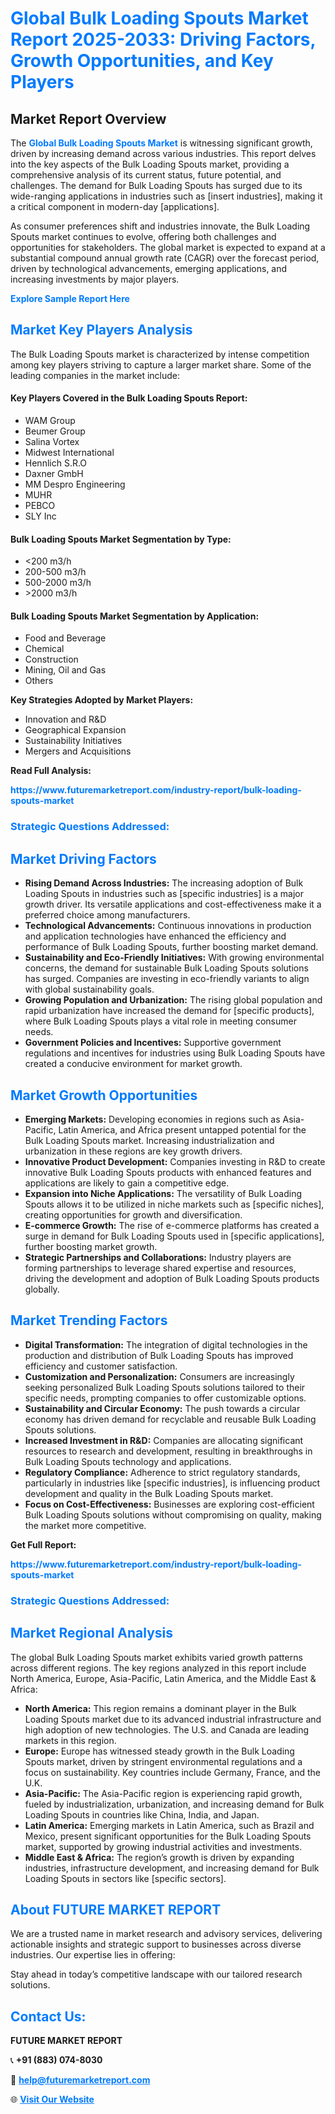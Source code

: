 <h1 style="color: #007BFF;">Global Bulk Loading Spouts Market Report 2025-2033: Driving Factors, Growth Opportunities, and Key Players</h1>

<section id="overview">
<h2>Market Report Overview</h2>
<p>The <a href="https://www.futuremarketreport.com/industry-report/bulk-loading-spouts-market" style="color: #007BFF; text-decoration: none;"><strong>Global Bulk Loading Spouts Market</strong></a> is witnessing significant growth, driven by increasing demand across various industries. This report delves into the key aspects of the Bulk Loading Spouts market, providing a comprehensive analysis of its current status, future potential, and challenges. The demand for Bulk Loading Spouts has surged due to its wide-ranging applications in industries such as [insert industries], making it a critical component in modern-day [applications].</p>
<p>As consumer preferences shift and industries innovate, the Bulk Loading Spouts market continues to evolve, offering both challenges and opportunities for stakeholders. The global market is expected to expand at a substantial compound annual growth rate (CAGR) over the forecast period, driven by technological advancements, emerging applications, and increasing investments by major players.</p>
</section>

<section id="overview">
<p><a href="https://www.futuremarketreport.com/request-sample/reportId=92298" style="color: #007BFF; text-decoration: none;"><strong>Explore Sample Report Here</strong></a></p>
</section>

<section id="key-players">
<h2 style="color: #007BFF;">Market Key Players Analysis</h2>
<p>The Bulk Loading Spouts market is characterized by intense competition among key players striving to capture a larger market share. Some of the leading companies in the market include:</p>
<h4>Key Players Covered in the Bulk Loading Spouts Report:</h4>
<ul><li>WAM Group</li><li>Beumer Group</li><li>Salina Vortex</li><li>Midwest International</li><li>Hennlich S.R.O</li><li>Daxner GmbH</li><li>MM Despro Engineering</li><li>MUHR</li><li>PEBCO</li><li>SLY Inc</li></ul>
<h4>Bulk Loading Spouts Market Segmentation by Type:</h4>
<ul><li>&lt;200 m3/h</li><li>200-500 m3/h</li><li>500-2000 m3/h</li><li>&gt;2000 m3/h</li></ul>

<h4>Bulk Loading Spouts Market Segmentation by Application:</h4>
<ul><li>Food and Beverage</li><li>Chemical</li><li>Construction</li><li>Mining, Oil and Gas</li><li>Others</li></ul>
<p><strong>Key Strategies Adopted by Market Players:</strong></p>
<ul>
<li>Innovation and R&D</li>
<li>Geographical Expansion</li>
<li>Sustainability Initiatives</li>
<li>Mergers and Acquisitions</li>
</ul>
</section>

<section>
<p><strong>Read Full Analysis: </strong></p><a href="https://www.futuremarketreport.com/industry-report/bulk-loading-spouts-market" style="color: #007BFF; text-decoration: none;"><strong>https://www.futuremarketreport.com/industry-report/bulk-loading-spouts-market</strong></a>
<h3 style="color: #007BFF;">Strategic Questions Addressed:</h3>
</section>

<section id="driving-factors">
<h2 style="color: #007BFF;">Market Driving Factors</h2>
<ul>
<li><strong>Rising Demand Across Industries:</strong> The increasing adoption of Bulk Loading Spouts in industries such as [specific industries] is a major growth driver. Its versatile applications and cost-effectiveness make it a preferred choice among manufacturers.</li>
<li><strong>Technological Advancements:</strong> Continuous innovations in production and application technologies have enhanced the efficiency and performance of Bulk Loading Spouts, further boosting market demand.</li>
<li><strong>Sustainability and Eco-Friendly Initiatives:</strong> With growing environmental concerns, the demand for sustainable Bulk Loading Spouts solutions has surged. Companies are investing in eco-friendly variants to align with global sustainability goals.</li>
<li><strong>Growing Population and Urbanization:</strong> The rising global population and rapid urbanization have increased the demand for [specific products], where Bulk Loading Spouts plays a vital role in meeting consumer needs.</li>
<li><strong>Government Policies and Incentives:</strong> Supportive government regulations and incentives for industries using Bulk Loading Spouts have created a conducive environment for market growth.</li>
</ul>
</section>

<section id="growth-opportunities">
<h2 style="color: #007BFF;">Market Growth Opportunities</h2>
<ul>
<li><strong>Emerging Markets:</strong> Developing economies in regions such as Asia-Pacific, Latin America, and Africa present untapped potential for the Bulk Loading Spouts market. Increasing industrialization and urbanization in these regions are key growth drivers.</li>
<li><strong>Innovative Product Development:</strong> Companies investing in R&D to create innovative Bulk Loading Spouts products with enhanced features and applications are likely to gain a competitive edge.</li>
<li><strong>Expansion into Niche Applications:</strong> The versatility of Bulk Loading Spouts allows it to be utilized in niche markets such as [specific niches], creating opportunities for growth and diversification.</li>
<li><strong>E-commerce Growth:</strong> The rise of e-commerce platforms has created a surge in demand for Bulk Loading Spouts used in [specific applications], further boosting market growth.</li>
<li><strong>Strategic Partnerships and Collaborations:</strong> Industry players are forming partnerships to leverage shared expertise and resources, driving the development and adoption of Bulk Loading Spouts products globally.</li>
</ul>
</section>

<section id="trending-factors">
<h2 style="color: #007BFF;">Market Trending Factors</h2>
<ul>
<li><strong>Digital Transformation:</strong> The integration of digital technologies in the production and distribution of Bulk Loading Spouts has improved efficiency and customer satisfaction.</li>
<li><strong>Customization and Personalization:</strong> Consumers are increasingly seeking personalized Bulk Loading Spouts solutions tailored to their specific needs, prompting companies to offer customizable options.</li>
<li><strong>Sustainability and Circular Economy:</strong> The push towards a circular economy has driven demand for recyclable and reusable Bulk Loading Spouts solutions.</li>
<li><strong>Increased Investment in R&D:</strong> Companies are allocating significant resources to research and development, resulting in breakthroughs in Bulk Loading Spouts technology and applications.</li>
<li><strong>Regulatory Compliance:</strong> Adherence to strict regulatory standards, particularly in industries like [specific industries], is influencing product development and quality in the Bulk Loading Spouts market.</li>
<li><strong>Focus on Cost-Effectiveness:</strong> Businesses are exploring cost-efficient Bulk Loading Spouts solutions without compromising on quality, making the market more competitive.</li>
</ul>
</section>

<section>
<p><strong>Get Full Report: </strong></p><a href="https://www.futuremarketreport.com/industry-report/bulk-loading-spouts-market" style="color: #007BFF; text-decoration: none;"><strong>https://www.futuremarketreport.com/industry-report/bulk-loading-spouts-market</strong></a>
<h3 style="color: #007BFF;">Strategic Questions Addressed:</h3>
</section>


<section id="regional-analysis">
<h2 style="color: #007BFF;">Market Regional Analysis</h2>
<p>The global Bulk Loading Spouts market exhibits varied growth patterns across different regions. The key regions analyzed in this report include North America, Europe, Asia-Pacific, Latin America, and the Middle East & Africa:</p>
<ul>
<li><strong>North America:</strong> This region remains a dominant player in the Bulk Loading Spouts market due to its advanced industrial infrastructure and high adoption of new technologies. The U.S. and Canada are leading markets in this region.</li>
<li><strong>Europe:</strong> Europe has witnessed steady growth in the Bulk Loading Spouts market, driven by stringent environmental regulations and a focus on sustainability. Key countries include Germany, France, and the U.K.</li>
<li><strong>Asia-Pacific:</strong> The Asia-Pacific region is experiencing rapid growth, fueled by industrialization, urbanization, and increasing demand for Bulk Loading Spouts in countries like China, India, and Japan.</li>
<li><strong>Latin America:</strong> Emerging markets in Latin America, such as Brazil and Mexico, present significant opportunities for the Bulk Loading Spouts market, supported by growing industrial activities and investments.</li>
<li><strong>Middle East & Africa:</strong> The region’s growth is driven by expanding industries, infrastructure development, and increasing demand for Bulk Loading Spouts in sectors like [specific sectors].</li>
</ul>
</section>

<footer>
<h2 style="color: #007BFF;">About FUTURE MARKET REPORT</h2>
<p>We are a trusted name in market research and advisory services, delivering actionable insights and strategic support to businesses across diverse industries. Our expertise lies in offering:</p>

<p>Stay ahead in today’s competitive landscape with our tailored research solutions.</p>

<h2 style="color: #007BFF;">Contact Us:</h2>
<p><strong>FUTURE MARKET REPORT</strong></p>
<p>📞 <strong>+91 (883) 074-8030</strong></p>
<p>📧 <strong><a href="mailto:help@futuremarketreport.com" style="color: #007BFF;">help@futuremarketreport.com</a></strong></p>
<p>🌐 <strong><a href="https://www.futuremarketreport.com/" style="color: #007BFF;">Visit Our Website</a></strong></p>
</footer>